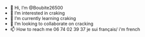 - 👋 Hi, I’m @Boubite26500
- 👀 I’m interested in craking
- 🌱 I’m currently learning craking
- 💞️ I’m looking to collaborate on cracking 
- 📫 How to reach me 06 74 02 39 37
je sui français/ i'm french

<!---
Boubite26500/Boubite26500 is a ✨ special ✨ repository because its `README.md` (this file) appears on your GitHub profile.
You can click the Preview link to take a look at your changes.
--->
